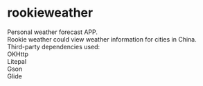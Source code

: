 # rookieweather

Personal weather forecast APP. <br>
Rookie weather could view weather information for cities in China. <br>
Third-party dependencies used: <br>
  OKHttp <br>
  Litepal <br>
  Gson <br>
  Glide <br>
